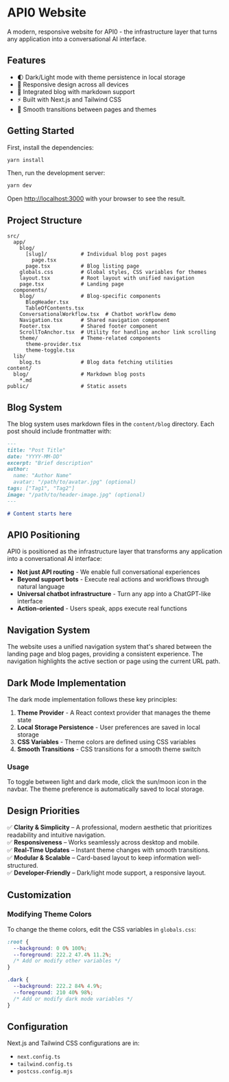 # API0 Website

A modern, responsive website for API0 - the infrastructure layer that turns any application into a conversational AI interface.

## Features

- 🌓 Dark/Light mode with theme persistence in local storage
- 📱 Responsive design across all devices
- 📝 Integrated blog with markdown support
- ⚡ Built with Next.js and Tailwind CSS
- 🔄 Smooth transitions between pages and themes

## Getting Started

First, install the dependencies:

```bash
yarn install
```

Then, run the development server:

```bash
yarn dev
```

Open [http://localhost:3000](http://localhost:3000) with your browser to see the result.

## Project Structure

```
src/
  app/
    blog/
      [slug]/           # Individual blog post pages
        page.tsx        
      page.tsx          # Blog listing page
    globals.css         # Global styles, CSS variables for themes
    layout.tsx          # Root layout with unified navigation
    page.tsx            # Landing page
  components/
    blog/               # Blog-specific components
      BlogHeader.tsx
      TableOfContents.tsx
    ConversationalWorkflow.tsx  # Chatbot workflow demo
    Navigation.tsx      # Shared navigation component
    Footer.tsx          # Shared footer component
    ScrollToAnchor.tsx  # Utility for handling anchor link scrolling
    theme/              # Theme-related components
      theme-provider.tsx
      theme-toggle.tsx
  lib/
    blog.ts             # Blog data fetching utilities
content/
  blog/                 # Markdown blog posts
    *.md
public/                 # Static assets
```

## Blog System

The blog system uses markdown files in the `content/blog` directory. Each post should include frontmatter with:

```md
---
title: "Post Title"
date: "YYYY-MM-DD"
excerpt: "Brief description"
author:
  name: "Author Name"
  avatar: "/path/to/avatar.jpg" (optional)
tags: ["Tag1", "Tag2"]
image: "/path/to/header-image.jpg" (optional)
---

# Content starts here
```

## API0 Positioning

API0 is positioned as the infrastructure layer that transforms any application into a conversational AI interface:

- **Not just API routing** - We enable full conversational experiences
- **Beyond support bots** - Execute real actions and workflows through natural language
- **Universal chatbot infrastructure** - Turn any app into a ChatGPT-like interface
- **Action-oriented** - Users speak, apps execute real functions

## Navigation System

The website uses a unified navigation system that's shared between the landing page and blog pages, providing a consistent experience. The navigation highlights the active section or page using the current URL path.

## Dark Mode Implementation

The dark mode implementation follows these key principles:

1. **Theme Provider** - A React context provider that manages the theme state
2. **Local Storage Persistence** - User preferences are saved in local storage
3. **CSS Variables** - Theme colors are defined using CSS variables
4. **Smooth Transitions** - CSS transitions for a smooth theme switch

### Usage

To toggle between light and dark mode, click the sun/moon icon in the navbar. The theme preference is automatically saved to local storage.

## Design Priorities

✅ **Clarity & Simplicity** – A professional, modern aesthetic that prioritizes readability and intuitive navigation.  
✅ **Responsiveness** – Works seamlessly across desktop and mobile.  
✅ **Real-Time Updates** – Instant theme changes with smooth transitions.  
✅ **Modular & Scalable** – Card-based layout to keep information well-structured.  
✅ **Developer-Friendly** – Dark/light mode support, a responsive layout.

## Customization

### Modifying Theme Colors

To change the theme colors, edit the CSS variables in `globals.css`:

```css
:root {
  --background: 0 0% 100%;
  --foreground: 222.2 47.4% 11.2%;
  /* Add or modify other variables */
}

.dark {
  --background: 222.2 84% 4.9%;
  --foreground: 210 40% 98%;
  /* Add or modify dark mode variables */
}
```

## Configuration

Next.js and Tailwind CSS configurations are in:
- `next.config.ts`
- `tailwind.config.ts`
- `postcss.config.mjs`
